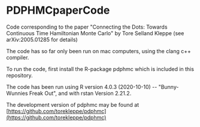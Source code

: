 # PDPHMCpaperCode
Code corresponding to the paper "Connecting the Dots: Towards Continuous Time Hamiltonian Monte Carlo" by Tore Selland Kleppe (see arXiv:2005.01285 for details)

The code has so far only been run on mac computers, using the clang c++ compiler.

To run the code, first install the R-package pdphmc which is included in this repository.

The code has been run using R version 4.0.3 (2020-10-10) -- "Bunny-Wunnies Freak Out", 
and with rstan Version 2.21.2.


The development version of pdphmc may be found at [https://github.com/torekleppe/pdphmc](https://github.com/torekleppe/pdphmc)

